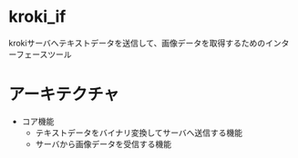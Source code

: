 # kroki_if

krokiサーバへテキストデータを送信して、画像データを取得するためのインターフェースツール

# アーキテクチャ
- コア機能
    - テキストデータをバイナリ変換してサーバへ送信する機能
    - サーバから画像データを受信する機能
